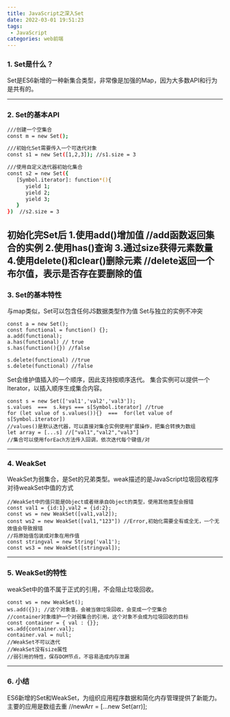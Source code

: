 ```yaml
---
title: JavaScript之深入Set
date: 2022-03-01 19:51:23
tags:
 - JavaScript
categories: web前端
---
```

### 1. Set是什么？
Set是ES6新增的一种新集合类型，非常像是加强的Map，因为大多数API和行为是共有的。

---
### 2. Set的基本API
```bash
///创建一个空集合
const m = new Set();

///初始化Set需要传入一个可迭代对象
const s1 = new Set([1,2,3]); //s1.size = 3

///使用自定义迭代器初始化集合
const s2 = new Set({
   [Symbol.iterator]: function*(){
      yield 1;
      yield 2;
      yield 3;
   }
})  //s2.size = 3

```
初始化完Set后
1.使用add()增加值  //add函数返回集合的实例
2.使用has()查询
3.通过size获得元素数量
4.使用delete()和clear()删除元素 //delete返回一个布尔值，表示是否存在要删除的值
---
### 3. Set的基本特性
与map类似，Set可以包含任何JS数据类型作为值
Set与独立的实例不冲突
```Set
const a = new Set();
const functional = function() {};
a.add(functional);
a.has(functional) // true
s.has(function(){}) //false

s.delete(functional) //true
s.delete(functional) //false
```
Set会维护值插入的一个顺序，因此支持按顺序迭代。
集合实例可以提供一个Iterator，以插入顺序生成集合内容。
```iterator
const s = new Set(['val1','val2','val3']);
s.values  ===  s.keys === s[Symbol.iterator] //true
for (let value of s.values()){}  ===  for(let value of s[Symbol.iterator])
//values()是默认迭代器，可以直接对集合实例使用扩展操作，把集合转换为数组
let array = [...s] //["val1","val2","val3"]
//集合可以使用forEach方法传入回调，依次迭代每个键值/对
```
---
### 4. WeakSet
WeakSet为弱集合，是Set的兄弟类型。weak描述的是JavaScript垃圾回收程序对待weakSet中值的方式
```WeakSet
//WeakSet中的值只能是Object或者继承自Object的类型，使用其他类型会报错
const val1 = {id:1},val2 = {id:2};
const ws = new WeakSet([val1,val2]);
const ws2 = new WeakSet([val1,"123"]) //Error,初始化需要全有或全无，一个无效值会导致报错
//将原始值包装成对象在用作值
const stringval = new String('val1');
const ws3 = new WeakSet([stringval]);
```
---
### 5. WeakSet的特性
weakSet中的值不属于正式的引用，不会阻止垃圾回收。
```featrue
const ws = new WeakSet();
ws.add({}); //这个对象值，会被当做垃圾回收，会变成一个空集合
//container对象维护一个对弱集合的引用，这个对象不会成为垃圾回收的目标
const container = { val : {}};
ws.add{container.val};
container.val = null;
//WeakSet不可以迭代
//WeakSet没有size属性
//弱引用的特性，保存DOM节点，不容易造成内存泄漏
```
---
### 6. 小结
ES6新增的Set和WeakSet，为组织应用程序数据和简化内存管理提供了新能力。
主要的应用是数组去重 //newArr = [...new Set(arr)];


